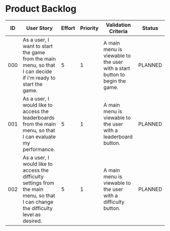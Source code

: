 # Product Backlog

| ID | User Story | Effort | Priority | Validation Criteria | Status |
|----|------------|--------|----------|---------------------|--------|
| 000 | As a user, I want to start the game from the main menu, so that I can decide if i'm ready to start the game. | 5 | 1 | A main menu is viewable to the user with a start button to begin the game. | PLANNED |
| 001 | As a user, I would like to access the leaderboards from the main menu, so that I can evaluate my performance. | 5 | 1 | A main menu is viewable to the user with a leaderboard button. | PLANNED |
| 002 | As a user, I would like to access the difficulty settings from the main menu, so that I can change the difficulty level as desired. | 5 | 1 | A main menu is viewable to the user with a difficulty button. | PLANNED |
